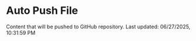 # Auto Push File

Content that will be pushed to GitHub repository.
Last updated: 06/27/2025, 10:31:59 PM